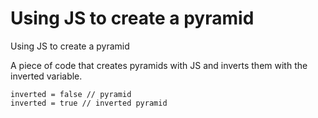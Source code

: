 # Using JS to create a pyramid
Using JS to create a pyramid

A piece of code that creates pyramids with JS and inverts them with the inverted variable.

```
inverted = false // pyramid
inverted = true // inverted pyramid
```